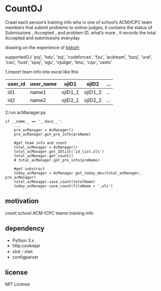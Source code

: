 # CountOJ
Crawl each person’s training info who is one of school’s ACM/ICPC team members that submit problems to online-judges, it contains the status of Submissions , Accepted , and problem ID, what’s more , it records the total Accepted and submissions everyday

drawing on the experience of [kidozh](https://github.com/kidozh)

supportedOJ
'poj', 'hdu', 'zoj', 'codeforces', 'fzu', 'acdream', 'bzoj', 'ural', 'csu', 'hust', 'spoj', 'sgu', 'vjudge', 'bnu', 'cqu', 'uestc'

1.import team info into excel like this


user_id | user_name | ojID1| ojID2| ... |
---- | ---- | ---- | ---- | ---- |
id1 | name1 | ojID1_1 | ojID1_2|...| 
id2 |  name2 | ojID2_1| ojID2_2|...|

2.run acManager.py

```python3
if __name__ == '__main__':
    ...
    pre_acManager = AcManager()
    pre_acManager.get_pre_info(preName)

    #get team info and count
    total_acManager = AcManager()
    total_acManager.get_IDlist('id_list.xls')
    total_acManager.get_count()
    # total_acManager.get_pre_info(preName)

    #get substract
    today_acManager = AcManager.get_today_mes(total_acManager, pre_acManager)
    total_acManager.save_count(totalName)
    today_acManager.save_count(fileName + '.xls')
```


## motivation
count school ACM-ICPC teams training info

## dependency

- Python 3.x
- http.cookiejar
- xlrd／xlwt
- configparser

## license

MIT License
